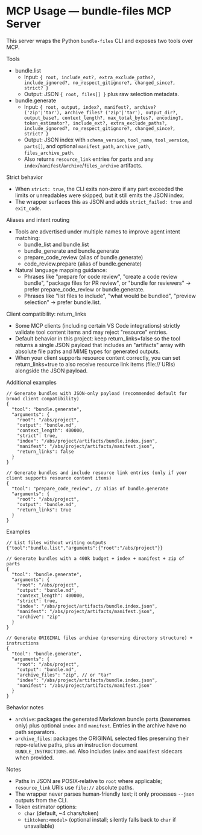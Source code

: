 # MCP Usage — bundle-files MCP Server

This server wraps the Python `bundle-files` CLI and exposes two tools over MCP.

Tools
- bundle.list
  - Input: `{ root, include_ext?, extra_exclude_paths?, include_ignored?, no_respect_gitignore?, changed_since?, strict? }`
  - Output: JSON `{ root, files[] }` plus raw selection metadata.
- bundle.generate
  - Input: `{ root, output, index?, manifest?, archive? ('zip'|'tar'), archive_files? ('zip'|'tar'), output_dir?, output_base?, context_length?, max_total_bytes?, encoding?, token_estimator?, include_ext?, extra_exclude_paths?, include_ignored?, no_respect_gitignore?, changed_since?, strict? }`
  - Output: JSON index with `schema_version`, `tool_name`, `tool_version`, `parts[]`, and optional `manifest_path`, `archive_path`, `files_archive_path`.
  - Also returns `resource_link` entries for parts and any `index`/`manifest`/`archive`/`files_archive` artifacts.

Strict behavior
- When `strict: true`, the CLI exits non‑zero if any part exceeded the limits or unreadables were skipped, but it still emits the JSON index.
- The wrapper surfaces this as JSON and adds `strict_failed: true` and `exit_code`.

Aliases and intent routing
- Tools are advertised under multiple names to improve agent intent matching:
  - bundle_list and bundle.list
  - bundle_generate and bundle.generate
  - prepare_code_review (alias of bundle.generate)
  - code_review.prepare (alias of bundle.generate)
- Natural language mapping guidance:
  - Phrases like "prepare for code review", "create a code review bundle", "package files for PR review", or "bundle for reviewers" → prefer prepare_code_review or bundle.generate.
  - Phrases like "list files to include", "what would be bundled", "preview selection" → prefer bundle.list.

Client compatibility: return_links
- Some MCP clients (including certain VS Code integrations) strictly validate tool content items and may reject "resource" entries.
- Default behavior in this project: keep return_links=false so the tool returns a single JSON payload that includes an "artifacts" array with absolute file paths and MIME types for generated outputs.
- When your client supports resource content correctly, you can set return_links=true to also receive resource link items (file:// URIs) alongside the JSON payload.

Additional examples
```jsonc
// Generate bundles with JSON-only payload (recommended default for broad client compatibility)
{
  "tool": "bundle.generate",
  "arguments": {
    "root": "/abs/project",
    "output": "bundle.md",
    "context_length": 400000,
    "strict": true,
    "index": "/abs/project/artifacts/bundle.index.json",
    "manifest": "/abs/project/artifacts/manifest.json",
    "return_links": false
  }
}

// Generate bundles and include resource link entries (only if your client supports resource content items)
{
  "tool": "prepare_code_review", // alias of bundle.generate
  "arguments": {
    "root": "/abs/project",
    "output": "bundle.md",
    "return_links": true
  }
}
```
Examples
```jsonc
// List files without writing outputs
{"tool":"bundle.list","arguments":{"root":"/abs/project"}}

// Generate bundles with a 400k budget + index + manifest + zip of parts
{
  "tool": "bundle.generate",
  "arguments": {
    "root": "/abs/project",
    "output": "bundle.md",
    "context_length": 400000,
    "strict": true,
    "index": "/abs/project/artifacts/bundle.index.json",
    "manifest": "/abs/project/artifacts/manifest.json",
    "archive": "zip"
  }
}

// Generate ORIGINAL files archive (preserving directory structure) + instructions
{
  "tool": "bundle.generate",
  "arguments": {
    "root": "/abs/project",
    "output": "bundle.md",
    "archive_files": "zip", // or "tar"
    "index": "/abs/project/artifacts/bundle.index.json",
    "manifest": "/abs/project/artifacts/manifest.json"
  }
}
```

Behavior notes
- `archive`: packages the generated Markdown bundle parts (basenames only) plus optional `index` and `manifest`. Entries in the archive have no path separators.
- `archive_files`: packages the ORIGINAL selected files preserving their repo‑relative paths, plus an instruction document `BUNDLE_INSTRUCTIONS.md`. Also includes `index` and `manifest` sidecars when provided.

Notes
- Paths in JSON are POSIX‑relative to `root` where applicable; `resource_link` URIs use `file://` absolute paths.
- The wrapper never parses human‑friendly text; it only processes `--json` outputs from the CLI.
- Token estimator options:
  - `char` (default, ~4 chars/token)
  - `tiktoken:<model>` (optional install; silently falls back to `char` if unavailable)

